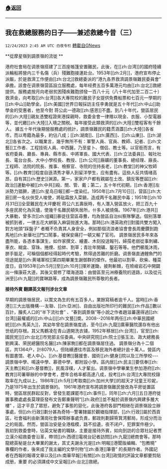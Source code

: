 ###  [:house:返回](README.md)
---


## 我在救總服務的日子——兼述救總今昔（三）
`12/24/2023 2:45 AM UTC 白夜专栏` [轉載自GNews](https://gnews.org/articles/2145481)

**從摩星嶺到調景嶺的流徙  **
  

港府社會局在调景嶺搭建了三百座帳篷安置難民，此後，在[[zh:台湾]]的國府陸續派輪船將營内三千名傷（兵）殘難胞接運赴台。1953年[[zh:2月]]，港府宣布停止派飯，於是救濟工作便由[[zh:台北]]救總委派的“港九各界救濟調景嶺難民委員會” 承擔。該會在调景嶺营區設立服務處，每年经费五百多萬港元均由[[zh:台北]]救總提供。服務處按月向老弱贫困殘疾難胞颁發一百八十元（八十年代加至二百二十）救濟金，向考取[[zh:台湾]]各大專院校的難民子女提供免費船票和七百元一學期的[[zh:中山]]助學金。[[zh:美國]]世界日報採訪主任李勇就是五十年代[[zh:中山]]助學金的受惠者，他至今對 蒋公此一德政[[zh:感恩]]不盡。到八十年代，營區居民的[[zh:大陸]]親友憑雙程證來港探親時，救委金會一律赠以現金、衣服、小型電器等，並代繳[[zh:大陸]]入境之關税。每年接受此類救濟的[[zh:大陸]]雙程客有千餘人。
據五十年代後期營服務處的统計，調景嶺難民的籍贯涵蓋[[zh:大陸]]各省市，而以粤籍為最多，約佔八成；[[zh:湖南]]、[[zh:廣西]]、[[zh:山東]]、[[zh:湖北]]各省次之。以職業言，幾乎無所不有：軍警人員、官員、教師、記者、[[zh:文藝]]工作者、工程技術人員、中西醫，乃至星卜、僧侣、教士等。以官銜而言，有省府委員、廳長、專員、縣市長、中將軍長、國大代表、[[zh:立法委員]]、報社社長、電台台長、大中小學校長、教授、[[zh:公司]]廠礦的董事長、總经理、廠長、工程師、法院的院長、推事、檢察官、寺院的住持長老，[[zh:教堂]]的神父牧師等。[[zh:教育]]程度自遜清秀才舉人到留洋學生，应有盡有。這些人反共情绪高昂，自有其[[zh:歷史]]渊源。第一，家家户户都有親屬在土改、鎮反等歷屆[[zh:政治]]運動中被[[zh:中共]]殺、關、管、戴；第二，五十年代初期，[[zh:香港]]左派勢力猖獗，連[[zh:星岛日報]]都一度染红。1950年[[zh:7月10日]]，营區[[zh:大廚]]房一名伙伕受人唆使，將砒霜放入菜鍋，造成两千名難民中毒；1951年[[zh:10月31日]]全营難民在大坪慶祝 蒋公六五壽辰時，有人潛入營區放火，把三百九十多座民房化為灰燼，使幾千名難民頓失居所，卄多人被燒傷。1967年[[zh:港共]]大暴動，曾多次[[zh:组織]]暴徒往营區尋釁，均為營區自治纠察隊擊退。個别落單被抓到者，一律五花大綁裝入麻袋抛進大海。那時[[zh:港英政府]]對國共雙方闖入對方地頭“踩盤子” 者概不负責其人身安全，例如那個流浪者協會會長周慶鑽到跑馬地[[zh:新華社]]門口鬧事，被保安痛打一頓又輸了官司。
調景嶺居民多年來各盡所能，各憑本事謀生，如作家撰文、繪畫、木刻投送報刊，婦孺老弱從事刺繡、車衣、糊盒、穿珠、捲煙、拾蚌、割草；青壯年開礦、鑿石等等。他們櫛風沐雨，胼手胝足，可稱個個都经得起時代考驗，熬得過苦難的折磨。调景嶺直通鲤魚門的坦途就是[[zh:黄埔軍校]]第四期畢業生謝御群的傑作。他最初以割草、砍柴、種菜度日，自1953年[[zh:5月]]至[[zh:10月]]揮斧運鋤，披荆斬棘，在險峻岩石中開闢出一條康莊大道，其後又督修了環海道路：由營區至元洲療養院的道路，以及從元洲至[[zh:九龍]]的寶琳路等，成為調景嶺難民所尊敬的長者。


**接待外賓 翻譯英文報刊涉台文章**



早期的調景嶺居民，以鬻文為生的有五百多人，業餘寫稿者逾千人。當時[[zh:香港]]三大出版機構---友聯、[[zh:亞洲]]、自由出版社所印行的難民[[zh:作品]]數以百計，膾炙人口的“半下流社會” 、“春到調景嶺”等小說之作者趙滋蕃還得過[[zh:台湾]]最權威的[[zh:中山]][[zh:文藝]]奬。2008--2016年两任[[zh:中華民國總統]][[zh:馬英九]]，其幼年曾在調景嶺度過，至今[[zh:九龍]]廣華醫院還存有他出世纸的存根。其父馬鶴凌在青山道開洗衣铺，1952年移居[[zh:台湾]]，官至[[zh:國民党]][[zh:台北]]市党部主任委員。中央研究院[[zh:院士]]張玉法、政大總務長劉興漢、荣民總醫院名醫[[zh:陳家駒]]都在調景嶺居住過。
調景嶺分為十二個區，共1364户，計8079人，但陆續遷往市區及移民海外者總計逾十萬人。營區内有圖書馆、老人中心、[[zh:基督教]]醫援會、國術[[zh:健身]]院以及三所學校---調景嶺中學、鳴遠中學、慕德中學，都附設小學。區内居[[zh:民主]]要信奉[[zh:天主教]]和[[zh:基督教]]，民風淳樸，人才輩出。调景嶺中學畢業生参加港府[[zh:教育]]司署舉辦的中學會考，歷年合格率都高達八成，投考[[zh:台湾]]大專院校錄取率在九成以上。1986年[[zh:5月]]考取南[[zh:加州大學]]的超天才兒童王珍妮，乃是1975年出生於調景嶺的。
1961年港府宣布將調景嶺難民營改為平房徙置區時，營區居民群起反對，曾發生罷課罷市[[zh:事件]]，同年[[zh:六月]]五日港府徙置事務處處長莫理臣發布文告鄭重聲明“[[zh:政府]]並不擬於调景嶺内興建多層大樓” ，這才平息了眾怒，避免了事態的惡化，此後港府各部門相继在调景嶺設立辦事處，但[[zh:行政]]劃分甚為奇特--警署隸屬於觀塘指揮部，[[zh:行政]]屬於西貢區，社會福利由新蒲崗社會保障辦事處负責，郵政則劃歸筲箕湾郵局，形成分而治之的局面。然而，營區治安是全港楷模，路不拾遺，夜不闭户，犯罪案件極少。
我初到救委會時，佔英文秘書的職缺，主要是接待外賓，如向到訪的合眾社記者贾立漢介紹救委會沿革，帶领[[zh:西德]]電視台記者訪問[[zh:九龍]]總商會等。那時龍總英秘是台大畢業的謝太，其丈夫謝永光是[[zh:明報]]港聞版编輯、“包教曉” 專欄的作者，後來成了我主編的文學刊物“[[zh:香港]]筆薈” 的長期作者。外國記者在西報的報導文章以及[[zh:南華早報]]有關[[zh:台湾]]政情的評論文章都要剪貼成册，重要  的必須譯成中文呈報[[zh:台北]]救總。

